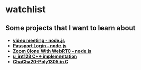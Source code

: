 # watchlist

## Some projects that I want to learn about

- **[video meeting - node.js](https://github.com/0x5eba/Video-Meeting)**
- **[Passport Login - node.js](https://github.com/WebDevSimplified/Nodejs-Passport-Login)**
- **[Zoom Clone With WebRTC - node.js](https://github.com/WebDevSimplified/Zoom-Clone-With-WebRTC)**
- **[u_int128 C++ implementation](https://github.com/calccrypto/uint128_t)**
- **[ChaCha20-Poly1305 in C](https://github.com/phgm-d3ab/chacha20_poly1305)**
